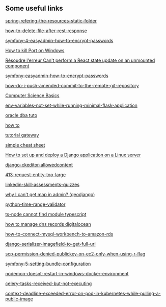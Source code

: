 ## Some useful links

<a href="https://stackoverflow.com/questions/36768656/spring-refering-the-resources-static-folder" target="_blank">spring-refering-the-resources-static-folder</a>

<a href="https://stackoverflow.com/questions/26930127/how-to-delete-file-after-rest-response" target="_blank">how-to-delete-file-after-rest-response</a>

<a href="https://stackoverflow.com/questions/54744836/symfony-4-easyadmin-how-to-encrypt-passwords" target="_blank">symfony-4-easyadmin-how-to-encrypt-passwords</a>

<a href="https://www.youtube.com/watch?v=Uw_YQDQ_ffo" target="_blank">How to kill Port on Windows
</a>

<a href="https://www.youtube.com/watch?v=eE6HQfI_9K0" target="_blank">Résoudre l'erreur Can't perform a React state update on an unmounted component
</a>

<a href="https://grafikart.fr/forum/33951" target="_blank">symfony-easyadmin-how-to-encrypt-passwords
</a>

<a href="https://stackoverflow.com/questions/253055/how-do-i-push-amended-commit-to-the-remote-git-repository" target="_blank">how-do-i-push-amended-commit-to-the-remote-git-repository</a>

<a href="https://github.com/yennanliu/CS_basics" target="_blank">Computer Science Basics</a>

<a href="https://stackoverflow.com/questions/37826016/env-variables-not-set-while-running-minimal-flask-application" target="_blank">env-variables-not-set-while-running-minimal-flask-application</a>

<a href="https://www.youtube.com/channel/UCLVKZb4a1fiEqOdttUpjmjw/videos" target="_blank">oracle dba tuto</a>

<a href="https://www.delftstack.com/" target="_blank">how to</a>

<a href="https://www.tutorialgateway.org/" target="_blank">tutorial gateway</a>

<a href="https://simplecheatsheet.com/" target="_blank">simple cheat sheet</a>

<a href="https://dev.to/ajithklepsydra/how-to-set-up-and-deploy-a-django-application-on-a-linux-server-2dff" target="_blank">How to set up and deploy a Django application on a Linux server</a>

<a href="https://stackoverflow.com/questions/22147388/django-ckeditor-allowedcontent" target="_blank">django-ckeditor-allowedcontent</a>

<a href="https://stackoverflow.com/questions/62762025/413-request-entity-too-large-in-digitalocean-nginx" target="_blank">413-request-entity-too-large</a>

<a href="https://ebazhanov.github.io/linkedin-skill-assessments-quizzes/" target="_blank">linkedin-skill-assessments-quizzes</a>

<a href="https://stackoverflow.com/questions/51530541/why-i-cant-get-map-in-admin-geodjango" target="_blank">why I can't get map in admin? (geodjango)</a>

<a href="https://stackoverflow.com/questions/28526012/python-time-range-validator/28553237#28553237" target="_blank">python-time-range-validator</a>

<a href="https://stackoverflow.com/questions/54894933/ts-node-cannot-find-module-typescript" target="_blank">ts-node cannot find module typescript</a>

<a href="https://docs.digitalocean.com/products/networking/dns/how-to/manage-records/" target="_blank">how to manage dns records digitalocean</a>

<a href="https://stackoverflow.com/questions/28429493/how-to-connect-mysql-workbench-to-amazon-rds" target="_blank">how-to-connect-mysql-workbench-to-amazon-rds</a>

<a href="https://stackoverflow.com/questions/35522768/django-serializer-imagefield-to-get-full-url" target="_blank">django-serializer-imagefield-to-get-full-url</a>

<a href="https://stackoverflow.com/questions/20939562/scp-permission-denied-publickey-on-ec2-only-when-using-r-flag-on-directories" target="_blank">scp-permission-denied-publickey-on-ec2-only-when-using-r-flag</a>

<a href="https://stackoverflow.com/questions/66863911/symfony-5-setting-bundle-configuration" target="_blank">symfony-5-setting-bundle-configuration</a>

<a href="https://stackoverflow.com/questions/39239686/nodemon-doesnt-restart-in-windows-docker-environment" target="_blank">nodemon-doesnt-restart-in-windows-docker-environment</a>

<a href="https://stackoverflow.com/questions/41636273/celery-tasks-received-but-not-executing" target="_blank">celery-tasks-received-but-not-executing</a>

<a href="https://serverfault.com/questions/1107050/context-deadline-exceeded-error-on-pod-in-kubernetes-while-pulling-a-public-im" target="_blank">context-deadline-exceeded-error-on-pod-in-kubernetes-while-pulling-a-public-image</a>